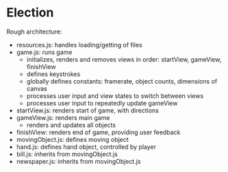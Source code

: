# Election

Rough architecture:

- resources.js: handles loading/getting of files
- game.js: runs game
  - initializes, renders and removes views in order: startView, gameView, finishView
  - defines keystrokes
  - globally defines constants: framerate, object counts, dimensions of canvas
  - processes user input and view states to switch between views
  - processes user input to repeatedly update gameView
- startView.js: renders start of game, with directions
- gameView.js: renders main game
  - renders and updates all objects
- finishView: renders end of game, providing user feedback
- movingObject.js: defines moving object
- hand.js: defines hand object, controlled by player
- bill.js: inherits from movingObject.js
- newspaper.js: inherits from movingObject.js
